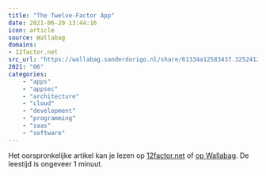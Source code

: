 ```yaml
---
title: "The Twelve-Factor App"
date: 2021-06-20 13:44:16
icon: article
source: Wallabag
domains:
- 12factor.net
src_url: "https://wallabag.sanderdorigo.nl/share/61334a12583437.32524122"
2021: "06"
categories:
    - "apps"
    - "appsec"
    - "architecture"
    - "cloud"
    - "development"
    - "programming"
    - "saas"
    - "software"
---
```

Het oorspronkelijke artikel kan je lezen op [12factor.net](https://www.12factor.net/) of [op Wallabag](https://wallabag.sanderdorigo.nl/share/61334a12583437.32524122). De leestijd is ongeveer 1 minuut.